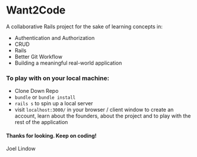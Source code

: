 # Want2Code

A collaborative Rails project for the sake of learning concepts in:
- Authentication and Authorization
- CRUD
- Rails
- Better Git Workflow
- Building a meaningful real-world application

### To play with on your local machine:
* Clone Down Repo
* `bundle` or `bundle install`
* `rails s` to spin up a local server
* visit `localhost:3000/` in your browser / client window to create an account, learn about the founders, about the project and to play with the rest of the application

#### Thanks for looking. Keep on coding!
Joel Lindow
